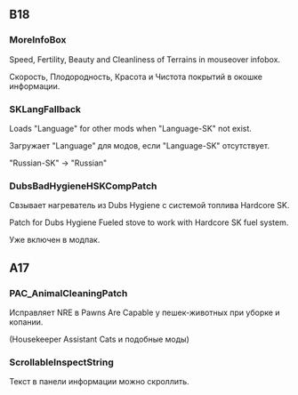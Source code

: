 ## B18
### MoreInfoBox
Speed, Fertility, Beauty and Cleanliness of Terrains in mouseover infobox.
	
Скорость, Плодородность, Красота и Чистота покрытий в окошке информации.
### SKLangFallback
Loads "Language" for other mods when "Language-SK" not exist.

Загружает "Language" для модов, если "Language-SK" отсутствует.

"Russian-SK" -> "Russian"
### DubsBadHygieneHSKCompPatch
Свзывает нагреватель из Dubs Hygiene с системой топлива Hardcore SK.

Patch for Dubs Hygiene Fueled stove to work with Hardcore SK fuel system.

Уже включен в модпак.

## A17
### PAC_AnimalCleaningPatch
Исправляет NRE в Pawns Are Capable у пешек-животных при уборке и копании.

(Housekeeper Assistant Cats и подобные моды)
### ScrollableInspectString
Текст в панели информации можно скроллить.
